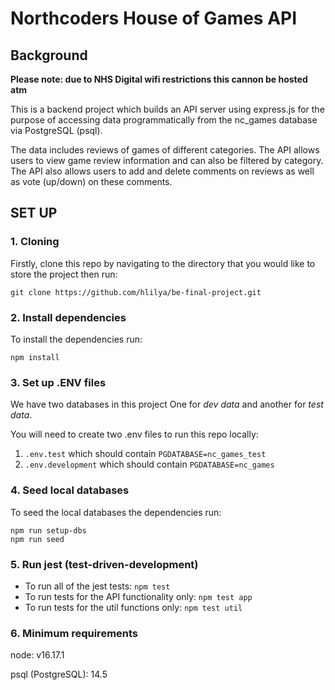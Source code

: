 # Northcoders House of Games API

## Background
**Please note: due to NHS Digital wifi restrictions this cannon be hosted atm**

This is a backend project which builds an API server using express.js for the purpose of accessing data programmatically from the nc_games database via PostgreSQL (psql). 

The data includes reviews of games of different categories. The API allows users to view game review information and can also be filtered by category. The API also allows users to add and delete comments on reviews as well as vote (up/down) on these comments. 

## SET UP
### 1. Cloning 
Firstly, clone this repo by navigating to the directory that you would like to store the project then run:

```
git clone https://github.com/hlilya/be-final-project.git
```

### 2. Install dependencies
To install the dependencies run:

```
npm install
```

### 3. Set up .ENV files
We have two databases in this project
One for _dev data_ and another for _test data_.

You will need to create two .env files to run this repo locally:

1. `.env.test` which should contain `PGDATABASE=nc_games_test`
2. `.env.development` which should contain `PGDATABASE=nc_games`


### 4. Seed local databases
To seed the local databases the dependencies run:
``` 
npm run setup-dbs
npm run seed
```

### 5. Run jest (test-driven-development)
* To run all of the jest tests: `npm test`
* To run tests for the API functionality only:  `npm test app`
* To run tests for the util functions only:  `npm test util`

### 6. Minimum requirements
node: v16.17.1

psql (PostgreSQL): 14.5
